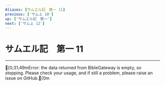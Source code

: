 ```yaml
---
Aliases: [サムエル記　第一 11]
previous: ['サム上 10']
up: ['サムエル記　第一']
next: ['サム上 12']
---
```

# サムエル記　第一 11

***
[0;31;49mError: the data returned from BibleGateway is empty, so stopping. Please check your usage, and if still a problem, please raise an issue on GitHub.[0m
